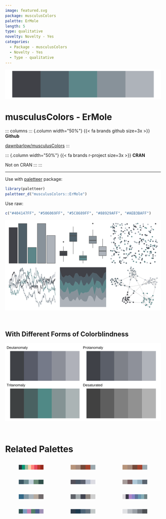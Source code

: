 ```yaml
---
image: featured.svg
package: musculusColors
palette: ErMole
length: 5
type: qualitative
novelty: Novelty - Yes
categories:
  - Package - musculusColors
  - Novelty - Yes
  - Type - qualitative
---
```


![](featured.svg)

# musculusColors - ErMole 

::: columns
::: {.column width="50%"}
{{< fa brands github size=3x >}}
**Github**

[dawnbarlow/musculusColors](https://github.com/dawnbarlow/musculusColors)
:::

::: {.column width="50%"}
{{< fa brands r-project size=3x >}}
**CRAN**

Not on CRAN
:::
:::

<hr> 

Use with [paletteer](https://emilhvitfeldt.github.io/paletteer/) package:

```r
library(paletteer)
paletteer_d("musculusColors::ErMole")
```

Use raw:

```r
c("#404147FF", "#506069FF", "#5C8689FF", "#88929AFF", "#AEB3BAFF")
``` 

![](examples.png) 

  <br>
  
  ## With Different Forms of Colorblindness
  
  ![](colorblind.svg) 

<br>

# Related Palettes

<div class="list" style="display: grid; grid-template-columns: auto auto auto;"> <figure class="figure">
<a href="../../awtools/a_palette/"> <img src="../../awtools/a_palette/featured.svg" style="width: 100%;" class="figure-img"></a>
</figure> <figure class="figure">
<a href="../../ButterflyColors/hamadryas_feronia/"> <img src="../../ButterflyColors/hamadryas_feronia/featured.svg" style="width: 100%;" class="figure-img"></a>
</figure> <figure class="figure">
<a href="../../ButterflyColors/hamadryas_feronia/"> <img src="../../ButterflyColors/hamadryas_feronia/featured.svg" style="width: 100%;" class="figure-img"></a>
</figure> <figure class="figure">
<a href="../../severance/Half/"> <img src="../../severance/Half/featured.svg" style="width: 100%;" class="figure-img"></a>
</figure> <figure class="figure">
<a href="../../musculusColors/ErWhale/"> <img src="../../musculusColors/ErWhale/featured.svg" style="width: 100%;" class="figure-img"></a>
</figure> <figure class="figure">
<a href="../../fishualize/Mycteroperca_bonaci/"> <img src="../../fishualize/Mycteroperca_bonaci/featured.svg" style="width: 100%;" class="figure-img"></a>
</figure> <figure class="figure">
<a href="../../calecopal/casj/"> <img src="../../calecopal/casj/featured.svg" style="width: 100%;" class="figure-img"></a>
</figure> <figure class="figure">
<a href="../../ggthemes/Classic_Gray_5/"> <img src="../../ggthemes/Classic_Gray_5/featured.svg" style="width: 100%;" class="figure-img"></a>
</figure> <figure class="figure">
<a href="../../Redmonder/qMSOPu/"> <img src="../../Redmonder/qMSOPu/featured.svg" style="width: 100%;" class="figure-img"></a>
</figure> <figure class="figure">
<a href="../../Manu/Kereru/"> <img src="../../Manu/Kereru/featured.svg" style="width: 100%;" class="figure-img"></a>
</figure> <figure class="figure">
<a href="../../musculusColors/ErHead/"> <img src="../../musculusColors/ErHead/featured.svg" style="width: 100%;" class="figure-img"></a>
</figure> <figure class="figure">
<a href="../../unikn/pal_grau/"> <img src="../../unikn/pal_grau/featured.svg" style="width: 100%;" class="figure-img"></a>
</figure> 
</div>
